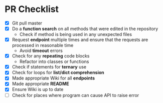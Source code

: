 # PR Checklist
- [x] Git pull master
- [x] Do a **function search** on all methods that were edited in the repository 
  - Check if method is being used in any unexpected files
- [x] Request **endpoint** multiple times and ensure that the requests are processed in reasonable time
  - Avoid **timeout** errors
- [x] Check for any **repeating** code blocks
  - Refactor into classes or functions
- [x] Check if statements for **ternary** use
- [x] Check for loops for **list/dict comprehension**
- [x] Made appropriate Wiki for all **endpoints**
- [x] Made appropriate **README**
- [x] Ensure Wiki is up to date
- [ ] Check for places where program can cause API to raise error